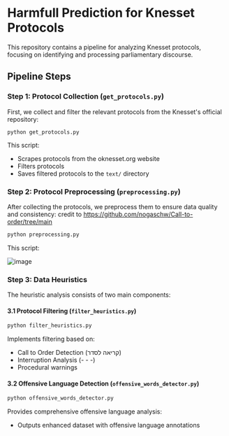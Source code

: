# Harmfull Prediction for Knesset Protocols
This repository contains a pipeline for analyzing Knesset protocols, focusing on identifying and processing parliamentary discourse.

## Pipeline Steps

### Step 1: Protocol Collection (`get_protocols.py`)
First, we collect and filter the relevant protocols from the Knesset's official repository:

```
python get_protocols.py
```

This script:
- Scrapes protocols from the oknesset.org website
- Filters protocols 
- Saves filtered protocols to the `text/` directory

### Step 2: Protocol Preprocessing (`preprocessing.py`)
After collecting the protocols, we preprocess them to ensure data quality and consistency:
credit to https://github.com/nogaschw/Call-to-order/tree/main

```bash
python preprocessing.py
```

This script:

![image](https://github.com/user-attachments/assets/0821ad0d-2b0d-4fad-93ac-3a453f96b50b)

### Step 3: Data Heuristics
The heuristic analysis consists of two main components:

#### 3.1 Protocol Filtering (`filter_heuristics.py`)
```bash
python filter_heuristics.py
```

Implements filtering based on:
- Call to Order Detection (קריאה לסדר)
- Interruption Analysis (- - -)
- Procedural warnings

#### 3.2 Offensive Language Detection (`offensive_words_detector.py`)
```bash
python offensive_words_detector.py
```
Provides comprehensive offensive language analysis:
- Outputs enhanced dataset with offensive language annotations
